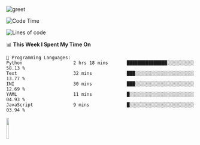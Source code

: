 ![greet](https://user-images.githubusercontent.com/44234583/146624354-9d461392-3676-4e7a-b12f-debc7319f53b.gif) 


<!--START_SECTION:waka-->
![Code Time](http://img.shields.io/badge/Code%20Time-624%20hrs%2052%20mins-blue)

![Lines of code](https://img.shields.io/badge/From%20Hello%20World%20I%27ve%20Written-5.1%20million%20lines%20of%20code-blue)

📊 **This Week I Spent My Time On** 

```text
💬 Programming Languages: 
Python                   2 hrs 18 mins       ███████████████░░░░░░░░░░   58.13 % 
Text                     32 mins             ███░░░░░░░░░░░░░░░░░░░░░░   13.77 % 
INI                      30 mins             ███░░░░░░░░░░░░░░░░░░░░░░   12.69 % 
YAML                     11 mins             █░░░░░░░░░░░░░░░░░░░░░░░░   04.93 % 
JavaScript               9 mins              █░░░░░░░░░░░░░░░░░░░░░░░░   03.94 % 
```


<!--END_SECTION:waka-->
<img src="https://user-images.githubusercontent.com/44234583/191059235-95ebfce1-7fc7-4eee-baff-214d902e7c18.gif" width="12%"/>
